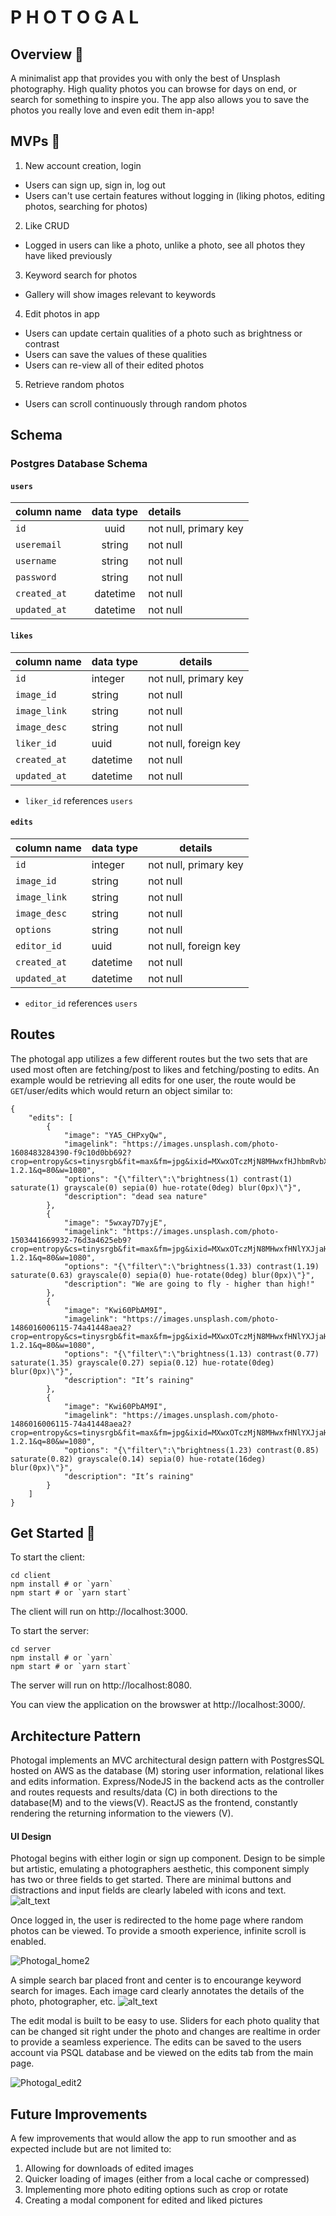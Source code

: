 
# P H O T O G A L

## Overview 📸

A minimalist app that provides you with only the best of Unsplash photography. High quality photos you can browse for days on end, or search for something to inspire you. The app also allows you to save the photos you really love and even edit them in-app!


## MVPs 🔎

1. New account creation, login
- Users can sign up, sign in, log out
- Users can't use certain features without logging in (liking photos, editing photos, searching for photos)
2. Like CRUD
- Logged in users can like a photo, unlike a photo, see all photos they have liked previously
3. Keyword search for photos
- Gallery will show images relevant to keywords
4. Edit photos in app
- Users can update certain qualities of a photo such as brightness or contrast
- Users can save the values of these qualities
- Users can re-view all of their edited photos
5. Retrieve random photos
- Users can scroll continuously through random photos

## Schema
### Postgres Database Schema

#### `users`

| column name       | data type | details                   |
| :---------------- | :-------: | :------------------------ |
| `id`              |   uuid    | not null, primary key     |
| `useremail`       |  string   | not null                  |
| `username`        |  string   | not null                  |
| `password`        |  string   | not null                  |
| `created_at`      | datetime  | not null                  |
| `updated_at`      | datetime  | not null                  |


#### `likes`

| column name  | data type | details                        |
|--------------|-----------|--------------------------------|
| `id`         | integer   | not null, primary key          |
| `image_id`   | string    | not null                       |
| `image_link` | string    | not null                       |
| `image_desc` | string    | not null                       |
| `liker_id`   | uuid      | not null, foreign key          |
| `created_at` | datetime  | not null                       |
| `updated_at` | datetime  | not null                       |

- `liker_id` references `users`

#### `edits`

| column name  | data type | details                        |
|--------------|-----------|--------------------------------|
| `id`         | integer   | not null, primary key          |
| `image_id`   | string    | not null                       |
| `image_link` | string    | not null                       |
| `image_desc` | string    | not null                       |
| `options`    | string    | not null                       |
| `editor_id`  | uuid      | not null, foreign key          |
| `created_at` | datetime  | not null                       |
| `updated_at` | datetime  | not null                       |

- `editor_id` references `users`

## Routes
The photogal app utilizes a few different routes but the two sets that are used most often are fetching/post to likes and fetching/posting to edits.
An example would be retrieving all edits for one user, the route would be `GET`/user/edits which would return an object similar to:
```
{
    "edits": [
        {
            "image": "YA5_CHPxyQw",
            "imagelink": "https://images.unsplash.com/photo-1608483284390-f9c10d0bb692?crop=entropy&cs=tinysrgb&fit=max&fm=jpg&ixid=MXwxOTczMjN8MHwxfHJhbmRvbXx8fHx8fHx8&ixlib=rb-1.2.1&q=80&w=1080",
            "options": "{\"filter\":\"brightness(1) contrast(1) saturate(1) grayscale(0) sepia(0) hue-rotate(0deg) blur(0px)\"}",
            "description": "dead sea nature"
        },
        {
            "image": "5wxay7D7yjE",
            "imagelink": "https://images.unsplash.com/photo-1503441669932-76d3a4625eb9?crop=entropy&cs=tinysrgb&fit=max&fm=jpg&ixid=MXwxOTczMjN8MHwxfHNlYXJjaHwxNHx8Y2xvdWRzfGVufDB8fHw&ixlib=rb-1.2.1&q=80&w=1080",
            "options": "{\"filter\":\"brightness(1.33) contrast(1.19) saturate(0.63) grayscale(0) sepia(0) hue-rotate(0deg) blur(0px)\"}",
            "description": "We are going to fly - higher than high!"
        },
        {
            "image": "Kwi60PbAM9I",
            "imagelink": "https://images.unsplash.com/photo-1486016006115-74a41448aea2?crop=entropy&cs=tinysrgb&fit=max&fm=jpg&ixid=MXwxOTczMjN8MHwxfHNlYXJjaHwyfHxyYWlufGVufDB8fHw&ixlib=rb-1.2.1&q=80&w=1080",
            "options": "{\"filter\":\"brightness(1.13) contrast(0.77) saturate(1.35) grayscale(0.27) sepia(0.12) hue-rotate(0deg) blur(0px)\"}",
            "description": "It’s raining"
        },
        {
            "image": "Kwi60PbAM9I",
            "imagelink": "https://images.unsplash.com/photo-1486016006115-74a41448aea2?crop=entropy&cs=tinysrgb&fit=max&fm=jpg&ixid=MXwxOTczMjN8MHwxfHNlYXJjaHwyfHxyYWlufGVufDB8fHw&ixlib=rb-1.2.1&q=80&w=1080",
            "options": "{\"filter\":\"brightness(1.23) contrast(0.85) saturate(0.82) grayscale(0.14) sepia(0) hue-rotate(16deg) blur(0px)\"}",
            "description": "It’s raining"
        }
    ]
}
```

## Get Started 🌟
To start the client:
```
cd client
npm install # or `yarn`
npm start # or `yarn start`
```

The client will run on http://localhost:3000. 

To start the server:
```
cd server
npm install # or `yarn`
npm start # or `yarn start`
```

The server will run on http://localhost:8080. 

You can view the application on the browswer at http://localhost:3000/. 

## Architecture Pattern

Photogal implements an MVC architectural design pattern with PostgresSQL hosted on AWS as the database (M) storing user information, relational likes and edits information. Express/NodeJS in the backend acts as the controller and routes requests and results/data (C) in both directions to the database(M) and to the views(V). ReactJS as the frontend, constantly rendering the returning information to the viewers (V).

#### UI Design
Photogal begins with either login or sign up component. Design to be simple but artistic, emulating a photographers aesthetic, this component simply has two or three fields to get started. There are minimal buttons and distractions and input fields are clearly labeled with icons and text.
![alt_text](https://user-images.githubusercontent.com/68566126/104473653-33a1f800-558b-11eb-85bc-35550bc3a311.png "Photogal Login")

Once logged in, the user is redirected to the home page where random photos can be viewed. To provide a smooth experience, infinite scroll is enabled. 

![Photogal_home2](https://user-images.githubusercontent.com/68566126/104480001-0dcc2180-5592-11eb-8a3a-28d428706c5d.gif)

A simple search bar placed front and center is to encourange keyword search for images. Each image card clearly annotates the details of the photo, photographer, etc. 
![alt_text](https://user-images.githubusercontent.com/68566126/104474694-4406a280-558c-11eb-8ef1-9f5fd2d27b07.png "Photogal Search and Like")

The edit modal is built to be easy to use. Sliders for each photo quality that can be changed sit right under the photo and changes are realtime in order to provide a seamless experience. The edits can be saved to the users account via PSQL database and be viewed on the edits tab from the main page.

![Photogal_edit2](https://user-images.githubusercontent.com/68566126/104477293-ecb60180-558e-11eb-8352-60f12757b767.gif)


## Future Improvements

A few improvements that would allow the app to run smoother and as expected include but are not limited to:
1. Allowing for downloads of edited images
2. Quicker loading of images (either from a local cache or compressed)
3. Implementing more photo editing options such as crop or rotate
4. Creating a modal component for edited and liked pictures
